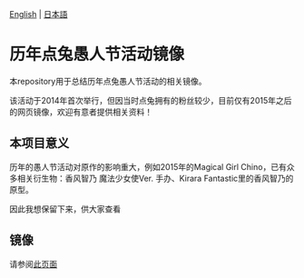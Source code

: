 [English](https://github.com/250king/gochiusa/blob/master/README-EN.md) | [日本語](https://github.com/250king/gochiusa/blob/master/README-JP.md)

# 历年点兔愚人节活动镜像

本repository用于总结历年点兔愚人节活动的相关镜像。

该活动于2014年首次举行，但因当时点兔拥有的粉丝较少，目前仅有2015年之后的网页镜像，欢迎有意者提供相关资料！

## 本项目意义

历年的愚人节活动对原作的影响重大，例如2015年的Magical Girl Chino，已有众多相关衍生物：香风智乃 魔法少女使Ver. 手办、Kirara Fantastic里的香风智乃的原型。

因此我想保留下来，供大家查看

## 镜像

请参阅[此页面](https://github.com/250king/gochiusa/blob/master/image/README.md)
